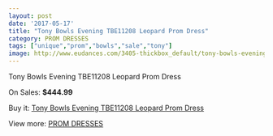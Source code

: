 ```yaml
---
layout: post
date: '2017-05-17'
title: "Tony Bowls Evening TBE11208 Leopard Prom Dress"
category: PROM DRESSES
tags: ["unique","prom","bowls","sale","tony"]
image: http://www.eudances.com/3405-thickbox_default/tony-bowls-evening-tbe11208-leopard-prom-dress.jpg
---
```

Tony Bowls Evening TBE11208 Leopard Prom Dress

On Sales: **$444.99**
<a href="https://www.eudances.com/en/prom-dresses/1156-tony-bowls-evening-tbe11208-leopard-prom-dress.html"><amp-img layout="responsive" width="600" height="600" src="//www.eudances.com/3405-thickbox_default/tony-bowls-evening-tbe11208-leopard-prom-dress.jpg" alt="Tony Bowls Evening TBE11208 Leopard Prom Dress 0" /></a>
<a href="https://www.eudances.com/en/prom-dresses/1156-tony-bowls-evening-tbe11208-leopard-prom-dress.html"><amp-img layout="responsive" width="600" height="600" src="//www.eudances.com/3408-thickbox_default/tony-bowls-evening-tbe11208-leopard-prom-dress.jpg" alt="Tony Bowls Evening TBE11208 Leopard Prom Dress 1" /></a>
<a href="https://www.eudances.com/en/prom-dresses/1156-tony-bowls-evening-tbe11208-leopard-prom-dress.html"><amp-img layout="responsive" width="600" height="600" src="//www.eudances.com/3407-thickbox_default/tony-bowls-evening-tbe11208-leopard-prom-dress.jpg" alt="Tony Bowls Evening TBE11208 Leopard Prom Dress 2" /></a>
<a href="https://www.eudances.com/en/prom-dresses/1156-tony-bowls-evening-tbe11208-leopard-prom-dress.html"><amp-img layout="responsive" width="600" height="600" src="//www.eudances.com/3406-thickbox_default/tony-bowls-evening-tbe11208-leopard-prom-dress.jpg" alt="Tony Bowls Evening TBE11208 Leopard Prom Dress 3" /></a>

Buy it: [Tony Bowls Evening TBE11208 Leopard Prom Dress](https://www.eudances.com/en/prom-dresses/1156-tony-bowls-evening-tbe11208-leopard-prom-dress.html "Tony Bowls Evening TBE11208 Leopard Prom Dress")

View more: [PROM DRESSES](https://www.eudances.com/en/13-prom-dresses "PROM DRESSES")